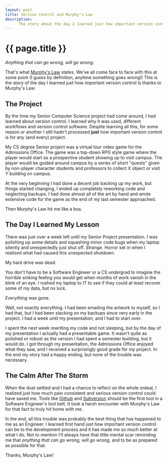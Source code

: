 ```yaml
---
layout: post
title: Version Control and Murphy's Law
description:
      The story about the day I learned just how important version control is.
---
```


# {{ page.title }}

*Anything that can go wrong, will go wrong.*

That's what [Murphy's Law][murphyslaw] states. We've all come face to face with
this at some point (I guess by definition, anytime something goes wrong!) This is
the story of the day I learned just how important version control is thanks to
Murphy's Law.

## The Project

By the time my Senior Computer Science project had come around, I had learned
about version control. I learned why it was used, different workflows and
version control software. Despite learning all this, for some reason or another
I still hadn't processed **just** how important version control is for any (and
every) project.

My CS degree Senior project was a virtual tour video game for the Admissions
Office. The game was a top-down RPG style game where the player would start as a
prospective student showing up to visit campus. The player would be guided around
campus by a series of short "quests" given by non-player character students and
professors to collect *X* object or visit *Y* building on campus.

At the very beginning I had done a decent job backing up my work, but things
started changing, I ended up completely reworking code and neglecting backups.
I had done almost all of the art by hand and wrote extensive code for the game
as the end of my last semester approached.

Then Murphy's Law hit me like a bus.

## The Day I Learned My Lesson

There was just over a week left until my Senior Project presentation. I was
polishing up some details and squashing minor code bugs when my laptop silently
and unexpectedly just shut off. *Strange*. Horror set in when I realized what
had caused this unexpected shutdown.

My hard drive was dead.

You don't have to be a Software Engineer or a CS undergrad to imagine the
horrible sinking feeling you would get when months of work vanish in the blink
of an eye. I rushed my laptop to IT to see if they could at least recover some
of my data, but no luck.

*Everything* was gone.

Well, not exactly everything. I had been emailing the artwork to myself, so I
had that, but I had been slacking on my backups since very early in the project.
I had a week until my presentation, and I had to start over.

I spent the next week rewriting my code and not sleeping, but by the day of my
presentation I actually had a presentable game. It wasn't quite as polished or
robust as the version I had spent a semester building, but it would do. I got
through my presentation, the Admissions Office enjoyed what they saw, and I
received a surprisingly good grade for my project. In the end my story had a
happy ending, but none of the trouble was necessary.

## The Calm After The Storm

When the dust settled and I had a chance to reflect on the whole ordeal, I
realized just how much pain consistent and serious version control could have
saved me. Tools like [Github][github] and [Subversion][svn] should be the first
tool in a Software Engineer's tool belt. It took a harsh encounter with
Murphy's Law for that fact to truly hit home with me.

In the end, all this trouble was probably the best thing that has happened to me
as an Engineer. I learned first hand just how important version control can be
to the development process and it has made me so much better at what I do. Not
to mention I'll always have that little mental scar reminding me that *anything
that can go wrong, will go wrong*, and to be as prepared as possible for that.

Thanks, Murphy's Law!

[murphyslaw]: http://en.wikipedia.org/wiki/Murphy%27s_law
[github]: https://github.com/
[svn]: https://subversion.apache.org/
